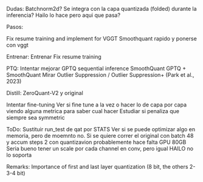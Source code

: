 Dudas:
Batchnorm2d? Se integra con la capa quantizada (folded) durante la inferencia? Hailo lo hace pero aqui que pasa?

Pasos:

Fix resume training and implement for VGGT
Smoothquant rapido y ponerse con vggt

Entrenar:
    Entrenar
    Fix resume training

PTQ:
    Intentar mejorar GPTQ sequential inference
    SmoothQuant
    GPTQ + SmoothQuant
    Mirar Outlier Suppression / Outlier Suppression+ (Park et al., 2023)

Distill:
    ZeroQuant-V2 y original


Intentar fine-tuning
Ver si fine tune a la vez o hacer lo de capa por capa viendo alguna metrica para saber cual hacer
Estudiar si penaliza que siempre sea symmetric

ToDo:
Sustituir run_test de qat por STATS
Ver si se puede optimizar algo en memoria, pero de moemnto no. Si se quiere correr el original con batch 48 y accum steps 2 con quantizavion probablemente hace falta GPU 80GB
Seria bueno tener un scale por cada channel en conv, pero igual HAILO no lo soporta

Remarks:
Importance of first and last layer quantization (8 bit, the others 2-3-4 bit)